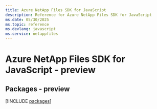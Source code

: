 ```yaml
---
title: Azure NetApp Files SDK for JavaScript
description: Reference for Azure NetApp Files SDK for JavaScript
ms.date: 05/30/2025
ms.topic: reference
ms.devlang: javascript
ms.service: netappfiles
---
```

# Azure NetApp Files SDK for JavaScript - preview
## Packages - preview
[!INCLUDE [packages](netapp-files-index.md)]